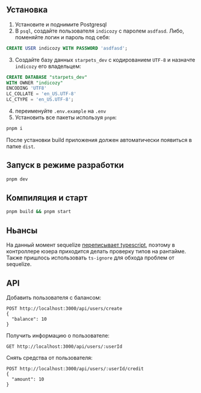 ## Установка

1. Установите и поднимите Postgresql
2. В `psql`, создайте пользователя `indicozy` с паролем `asdfasd`. Либо, поменяйте логин и пароль под себя:

```SQL
CREATE USER indicozy WITH PASSWORD 'asdfasd';
```

3. Создайте базу данных `starpets_dev` с кодированием `UTF-8` и назначте `indicozy` его владельцем:

```SQL
CREATE DATABASE "starpets_dev"
WITH OWNER "indicozy"
ENCODING 'UTF8'
LC_COLLATE = 'en_US.UTF-8'
LC_CTYPE = 'en_US.UTF-8';
```

4. переименуйте `.env.example` на `.env`
5. Установить все пакеты используя `pnpm`:

```bash
pnpm i
```

После установки build приложения должен автоматически появиться в папке `dist`.

## Запуск в режиме разработки

```bash
pnpm dev
```

## Компиляция и старт

```bash
pnpm build && pnpm start
```

## Ньансы

На данный момент sequelize [переписывает typescript](https://sequelize.org/docs/v6/other-topics/typescript/), поэтому в контроллере юзера приходится делать проверку типов на рантайме. Также пришлось использовать `ts-ignore` для обхода проблем от sequelize.

## API

Добавить пользователя с балансом:

```
POST http://localhost:3000/api/users/create
{
  "balance": 10
}
```

Получить информацию о пользователе:

```
GET http://localhost:3000/api/users/:userId
```

Снять средства от пользователя:

```
POST http://localhost:3000/api/users/:userId/credit
{
  "amount": 10
}
```
